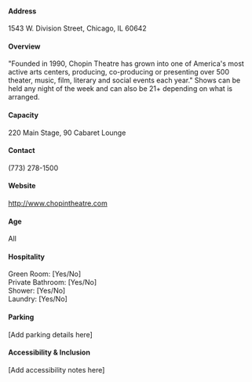 #### Address

1543 W. Division Street, Chicago, IL 60642

#### Overview

"Founded in 1990, Chopin Theatre has grown into one of America's most active arts centers, producing, co-producing or presenting over 500 theater, music, film, literary and social events each year." Shows can be held any night of the week and can also be 21+ depending on what is arranged.

#### Capacity

220 Main Stage, 90 Cabaret Lounge

#### Contact

(773) 278-1500

#### Website

http://www.chopintheatre.com

#### Age

All

#### Hospitality

Green Room: [Yes/No]  
Private Bathroom: [Yes/No]  
Shower: [Yes/No]  
Laundry: [Yes/No]

#### Parking

[Add parking details here]

#### Accessibility & Inclusion

[Add accessibility notes here]
